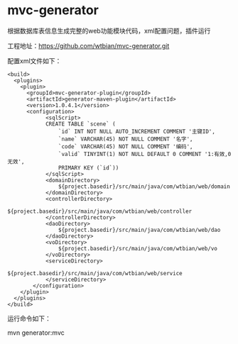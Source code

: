 # mvc-generator
根据数据库表信息生成完整的web功能模块代码，xml配置问题，插件运行

工程地址：https://github.com/wtbian/mvc-generator.git

配置xml文件如下：

    <build>
      <plugins>
        <plugin>
          <groupId>mvc-generator-plugin</groupId>
          <artifactId>generator-maven-plugin</artifactId>
          <version>1.0.4.1</version>
          <configuration>
                <sqlScript>
                CREATE TABLE `scene` (
                    `id` INT NOT NULL AUTO_INCREMENT COMMENT '主键ID',
                    `name` VARCHAR(45) NOT NULL COMMENT '名字',
                    `code` VARCHAR(45) NOT NULL COMMENT '编码',
                    `valid` TINYINT(1) NOT NULL DEFAULT 0 COMMENT '1:有效,0无效',
                    PRIMARY KEY (`id`))
                </sqlScript>
                <domainDirectory>
                    ${project.basedir}/src/main/java/com/wtbian/web/domain
                </domainDirectory>
                <controllerDirectory>
                    ${project.basedir}/src/main/java/com/wtbian/web/controller
                </controllerDirectory>
                <daoDirectory>
                    ${project.basedir}/src/main/java/com/wtbian/web/dao
                </daoDirectory>
                <voDirectory>
                    ${project.basedir}/src/main/java/com/wtbian/web/vo
                </voDirectory>
                <serviceDirectory>
                    ${project.basedir}/src/main/java/com/wtbian/web/service
                </serviceDirectory>
            </configuration>
        </plugin>
      </plugins>
    </build>
    
    
 运行命令如下：
 
 mvn generator:mvc
